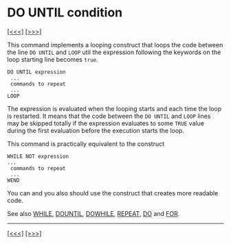 # DO UNTIL condition

[\[\<\<\<\]](ug_25.45.md) [\[\>\>\>\]](ug_25.47.md)

This command implements a looping construct that loops the code between
the line `DO UNTIL` and `LOOP` util the expression following the
keywords on the loop starting line becomes `true`.

    DO UNTIL expression
     ...
     commands to repeat
     ...
    LOOP

The expression is evaluated when the looping starts and each time the
loop is restarted. It means that the code between the `DO UNTIL` and
`LOOP` lines may be skipped totally if the expression evaluates to some
`TRUE` value during the first evaluation before the execution starts the
loop.

This command is practically equivalent to the construct

    WHILE NOT expression
    ...
     commands to repeat
     ...
    WEND

You can and you also should use the construct that creates more readable
code.

See also [WHILE](ug_25.210.md), [DOUNTIL](ug.md), [DOWHILE](ug.md),
[REPEAT](ug_25.164.md), [DO](ug_25.45.md) and [FOR](ug_25.68.md).

-----

[\[\<\<\<\]](ug_25.45.md) [\[\>\>\>\]](ug_25.47.md)
